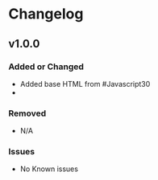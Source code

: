 # Changelog

## v1.0.0

### Added or Changed
- Added base HTML from #Javascript30
- 

### Removed

- N/A

### Issues

- No Known issues
